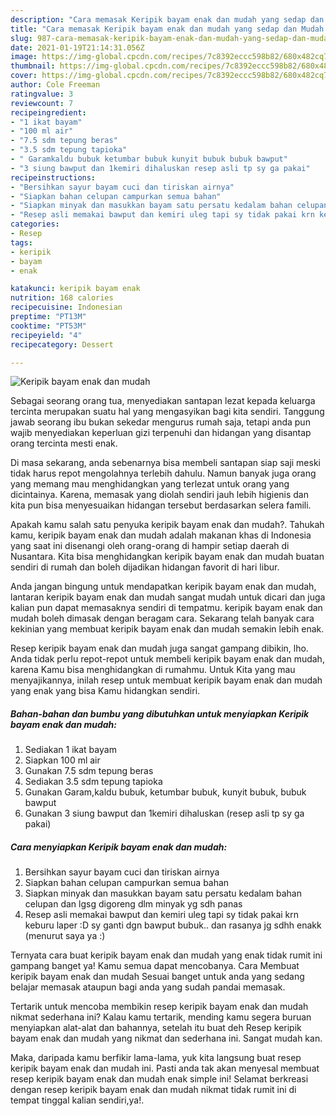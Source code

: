 ```yaml
---
description: "Cara memasak Keripik bayam enak dan mudah yang sedap dan Mudah Dibuat"
title: "Cara memasak Keripik bayam enak dan mudah yang sedap dan Mudah Dibuat"
slug: 987-cara-memasak-keripik-bayam-enak-dan-mudah-yang-sedap-dan-mudah-dibuat
date: 2021-01-19T21:14:31.056Z
image: https://img-global.cpcdn.com/recipes/7c8392eccc598b82/680x482cq70/keripik-bayam-enak-dan-mudah-foto-resep-utama.jpg
thumbnail: https://img-global.cpcdn.com/recipes/7c8392eccc598b82/680x482cq70/keripik-bayam-enak-dan-mudah-foto-resep-utama.jpg
cover: https://img-global.cpcdn.com/recipes/7c8392eccc598b82/680x482cq70/keripik-bayam-enak-dan-mudah-foto-resep-utama.jpg
author: Cole Freeman
ratingvalue: 3
reviewcount: 7
recipeingredient:
- "1 ikat bayam"
- "100 ml air"
- "7.5 sdm tepung beras"
- "3.5 sdm tepung tapioka"
- " Garamkaldu bubuk ketumbar bubuk kunyit bubuk bubuk bawput"
- "3 siung bawput dan 1kemiri dihaluskan resep asli tp sy ga pakai"
recipeinstructions:
- "Bersihkan sayur bayam cuci dan tiriskan airnya"
- "Siapkan bahan celupan campurkan semua bahan"
- "Siapkan minyak dan masukkan bayam satu persatu kedalam bahan celupan dan lgsg digoreng dlm minyak yg sdh panas"
- "Resep asli memakai bawput dan kemiri uleg tapi sy tidak pakai krn keburu laper :D sy ganti dgn bawput bubuk.. dan rasanya jg sdhh enakk (menurut saya ya :)"
categories:
- Resep
tags:
- keripik
- bayam
- enak

katakunci: keripik bayam enak 
nutrition: 168 calories
recipecuisine: Indonesian
preptime: "PT13M"
cooktime: "PT53M"
recipeyield: "4"
recipecategory: Dessert

---
```



![Keripik bayam enak dan mudah](https://img-global.cpcdn.com/recipes/7c8392eccc598b82/680x482cq70/keripik-bayam-enak-dan-mudah-foto-resep-utama.jpg)

Sebagai seorang orang tua, menyediakan santapan lezat kepada keluarga tercinta merupakan suatu hal yang mengasyikan bagi kita sendiri. Tanggung jawab seorang ibu bukan sekedar mengurus rumah saja, tetapi anda pun wajib menyediakan keperluan gizi terpenuhi dan hidangan yang disantap orang tercinta mesti enak.

Di masa  sekarang, anda sebenarnya bisa membeli santapan siap saji meski tidak harus repot mengolahnya terlebih dahulu. Namun banyak juga orang yang memang mau menghidangkan yang terlezat untuk orang yang dicintainya. Karena, memasak yang diolah sendiri jauh lebih higienis dan kita pun bisa menyesuaikan hidangan tersebut berdasarkan selera famili. 



Apakah kamu salah satu penyuka keripik bayam enak dan mudah?. Tahukah kamu, keripik bayam enak dan mudah adalah makanan khas di Indonesia yang saat ini disenangi oleh orang-orang di hampir setiap daerah di Nusantara. Kita bisa menghidangkan keripik bayam enak dan mudah buatan sendiri di rumah dan boleh dijadikan hidangan favorit di hari libur.

Anda jangan bingung untuk mendapatkan keripik bayam enak dan mudah, lantaran keripik bayam enak dan mudah sangat mudah untuk dicari dan juga kalian pun dapat memasaknya sendiri di tempatmu. keripik bayam enak dan mudah boleh dimasak dengan beragam cara. Sekarang telah banyak cara kekinian yang membuat keripik bayam enak dan mudah semakin lebih enak.

Resep keripik bayam enak dan mudah juga sangat gampang dibikin, lho. Anda tidak perlu repot-repot untuk membeli keripik bayam enak dan mudah, karena Kamu bisa menghidangkan di rumahmu. Untuk Kita yang mau menyajikannya, inilah resep untuk membuat keripik bayam enak dan mudah yang enak yang bisa Kamu hidangkan sendiri.

<!--inarticleads1-->

##### Bahan-bahan dan bumbu yang dibutuhkan untuk menyiapkan Keripik bayam enak dan mudah:

1. Sediakan 1 ikat bayam
1. Siapkan 100 ml air
1. Gunakan 7.5 sdm tepung beras
1. Sediakan 3.5 sdm tepung tapioka
1. Gunakan  Garam,kaldu bubuk, ketumbar bubuk, kunyit bubuk, bubuk bawput
1. Gunakan 3 siung bawput dan 1kemiri dihaluskan (resep asli tp sy ga pakai)




<!--inarticleads2-->

##### Cara menyiapkan Keripik bayam enak dan mudah:

1. Bersihkan sayur bayam cuci dan tiriskan airnya
1. Siapkan bahan celupan campurkan semua bahan
1. Siapkan minyak dan masukkan bayam satu persatu kedalam bahan celupan dan lgsg digoreng dlm minyak yg sdh panas
1. Resep asli memakai bawput dan kemiri uleg tapi sy tidak pakai krn keburu laper :D sy ganti dgn bawput bubuk.. dan rasanya jg sdhh enakk (menurut saya ya :)




Ternyata cara buat keripik bayam enak dan mudah yang enak tidak rumit ini gampang banget ya! Kamu semua dapat mencobanya. Cara Membuat keripik bayam enak dan mudah Sesuai banget untuk anda yang sedang belajar memasak ataupun bagi anda yang sudah pandai memasak.

Tertarik untuk mencoba membikin resep keripik bayam enak dan mudah nikmat sederhana ini? Kalau kamu tertarik, mending kamu segera buruan menyiapkan alat-alat dan bahannya, setelah itu buat deh Resep keripik bayam enak dan mudah yang nikmat dan sederhana ini. Sangat mudah kan. 

Maka, daripada kamu berfikir lama-lama, yuk kita langsung buat resep keripik bayam enak dan mudah ini. Pasti anda tak akan menyesal membuat resep keripik bayam enak dan mudah enak simple ini! Selamat berkreasi dengan resep keripik bayam enak dan mudah nikmat tidak rumit ini di tempat tinggal kalian sendiri,ya!.

